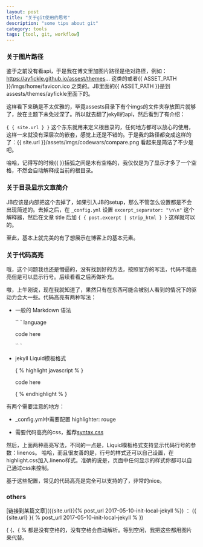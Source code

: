 ```yaml
---
layout: post
title: "关于git使用的思考"
description: "some tips about git"
category: tools
tags: [tool, git, workflow]
---
```




### 关于图片路径

鉴于之前没有看api，于是我在博文里加图片路径是绝对路径，例如：https://ayfickle.github.io/assest/themes... 这类的或者{{ ASSET_PATH }}/imgs/home/favicon.ico 之类的。JB里面的{{ ASSET_PATH }}是到assests/themes/ayfickle里面下的。

这样看下来确是不太优雅的，毕竟assests目录下有个imgs的文件夹存放图片就够了，放在主题下未免过深了。所以就去翻了jekyll的api，然后看到了有介绍：

`{ { site.url } }` 这个东东就用来定义根目录的，任何地方都可以放心的使用，这样一来就没有深层次的嵌套，感觉上还是不错的。于是我的路径都变成这样的了：{{ site.url }}/assets/imgs/codewars/compare.png 看起来是简洁了不少是吧。

哈哈，记得写的时候{{ }}括弧之间是木有空格的，我仅仅是为了显示才多了一个空格，不然会自动解释成当前的根目录。

### 关于目录显示文章简介

JB应该是内部把这个去掉了，如果引入JB的setup，那么不管怎么设置都是不会出现简述的。去掉之后，在 `_config.yml` 设置 `excerpt_separator: "\n\n"` 这个解释器，然后在文章 title 后加 `{ { post.excerpt | strip_html } }` 这样就可以的。

至此，基本上就完美的有了想展示在博客上的基本元素。

### 关于代码高亮

哦，这个问题我也还是懵逼的，没有找到好的方法，按照官方的写法，代码不能高亮但是可以显示行号。后续看看之后再做补充。

嗷，上午刚说，现在我就知道了，果然只有在东西可能会被别人看到的情况下的驱动力会大一些。代码高亮有两种写法：

- 一般的 Markdown 语法

  `` ` language

  	code here

  `` `

- jekyll Liquid模板格式

  { % highlight javascript % }

  	code here

  { % endhighlight % }

有两个需要注意的地方：

- _config.yml中需要配置 highlighter: rouge

- 需要代码高亮的css，推荐[syntax.css](https://github.com/mojombo/tpw/blob/master/css/syntax.css)

然后，上面两种高亮写法，不同的一点是，Liquid模板格式支持显示代码行号的参数：linenos。
哈哈，而且很友善的是，行号的样式还可以自己设置，在highlight.css加入.lineno样式。准确的说是，页面中任何显示的样式你都可以自己通过css来控制。

基于这些配置，常见的代码高亮是完全可以支持的了，非常的nice。

### others

[链接到某篇文章]({{site.url}}{% post_url 2017-05-10-init-local-jekyll %}) ： ({ {site.url} }{ % post_url 2017-05-10-init-local-jekyll % })

{ {、{ % 都是没有空格的，没有空格会自动解析。等到空闲，我把这些都用图片来代替。